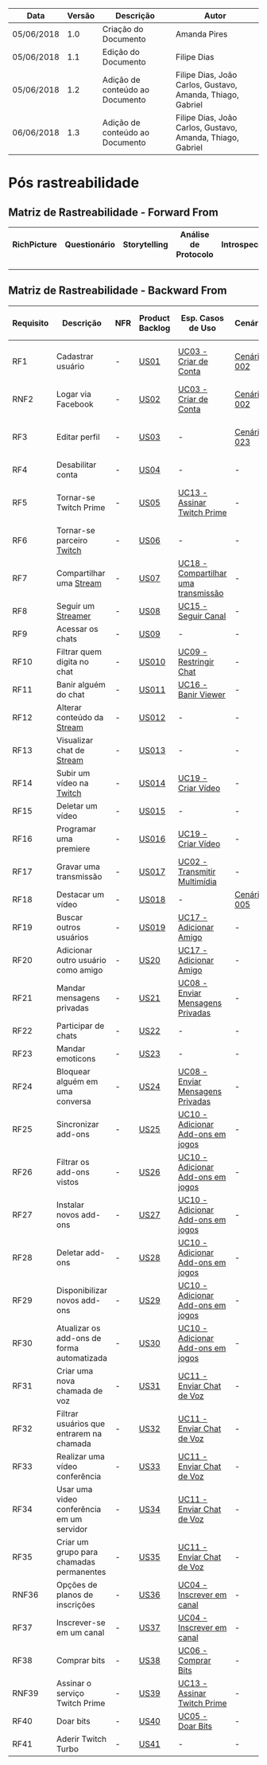|Data|Versão|Descrição|Autor|
|----|------|---------|-----|
|05/06/2018|1.0|Criação do Documento|Amanda Pires|
|05/06/2018|1.1|Edição do Documento|Filipe Dias|
|05/06/2018|1.2|Adição de conteúdo ao Documento|Filipe Dias, João Carlos, Gustavo, Amanda, Thiago, Gabriel|
|06/06/2018|1.3|Adição de conteúdo ao Documento|Filipe Dias, João Carlos, Gustavo, Amanda, Thiago, Gabriel|

# Pós rastreabilidade

## Matriz de Rastreabilidade - Forward From

|RichPicture|Questionário|Storytelling|Análise de Protocolo|Introspecção|First things first|Moscow|Cenário|Especificação de Casos de Uso|Product Backlog|NFR|Artefato de desenho|												
|------|------|------|------|------|------|------|------|------|------|------|-----------|	

______________________

## Matriz de Rastreabilidade - Backward From
|Requisito|Descrição|NFR|Product Backlog|Esp. Casos de Uso|Cenário|Moscow|First Things First|Introspecção|Análise de Protocolo/Observação Participativa|Storytelling|Questionário|RichPicture|Argumentação|Léxico|I*|
|---------|------|------|------|------|------|------|------|------|------|------|------|------|------|------|------|
|RF1|Cadastrar usuário|-|[US01](Product-Backlog)|[UC03 - Criar de Conta](Criação-de-Conta)|[Cenário 002](Cenário-002)|[MoSCoW](MoSCoW)|[First Things First](First-Things-First)|-|-|-|-|-|-|[Criar Conta](Criar-Conta)|[Twitch - Usuário 3.2](Strategic-Dependency)|
|RNF2|Logar via Facebook|-|[US02](Product-Backlog)|[UC03 - Criar de Conta](Criação-de-Conta)|[Cenário 002](Cenário-002)|[MoSCoW](MoSCoW)|-|-|-|-|
|RF3|Editar perfil|-|[US03](Product-Backlog)|-|[Cenário 023](Cenário-023)|[MoSCoW](MoSCoW)|[First Things First](First-Things-First)|-|-|-|-|-|-|-|[Twitch - Usuário 3.2](Strategic-Dependency)
|RF4|Desabilitar conta|-|[US04](Product-Backlog)|-|-|-|-|-|-|-|-|-|-|-|[Usuário 1.3 ](Strategic-Rationale)
|RF5|Tornar-se Twitch Prime|-|[US05](Product-Backlog)|[UC13 - Assinar Twitch Prime](Assinar-Twitch-Prime)|-|-|-|-|[Análise de Protocolo](Híbrido-(Análise-de-Protocolo--&-Observação-Participativa))|-|-|[RichPicture](RichPicture)|[Argumentação](Argumentação)|[Twitch Prime](https://github.com/gabrielziegler3/Requisitos-2018-1/wiki/Twitch-Prime)|[Twitch - Usuário 3.2](Strategic-Dependency)
|RF6|Tornar-se parceiro [Twitch](https://github.com/gabrielziegler3/Requisitos-2018-1/wiki/Twitch)|-|[US06](Product-Backlog)|-|-|-|-|-|-|-|
|RF7|Compartilhar uma [Stream](https://github.com/gabrielziegler3/Requisitos-2018-1/wiki/Stream)|-|[US07](Product-Backlog)|[UC18 - Compartilhar uma transmissão]()|-|-|-|-|-|-|-|[RichPicture](RichPicture)
|RF8|Seguir um [Streamer](https://github.com/gabrielziegler3/Requisitos-2018-1/wiki/Streamer)|-|[US08](Product-Backlog)|[UC15 - Seguir Canal]()|-|-|-|-|-|-|
|RF9|Acessar os chats|-|[US09](Product-Backlog)|-|-|-|-|-|[Análise de Protocolo](Híbrido-(Análise-de-Protocolo--&-Observação-Participativa))|-|
|RF10|Filtrar quem digita no chat|-|[US010](Product-Backlog)|[UC09 - Restringir Chat]()|-|-|-|-|-|-|
|RF11|Banir alguém do chat|-|[US011](Product-Backlog)|[UC16 - Banir Viewer]()|-|-|-|-|-|-|
|RF12|Alterar conteúdo da [Stream](https://github.com/gabrielziegler3/Requisitos-2018-1/wiki/Stream)|-|[US012](Product-Backlog)|-|-|[MoSCoW](MoSCoW)|-|-|-|-|-|
|RF13|Visualizar chat de [Stream](https://github.com/gabrielziegler3/Requisitos-2018-1/wiki/Stream)|-|[US013](Product-Backlog)|-|-|[MoSCoW](MoSCoW)|[First Things First](First-Things-First)|-|[Análise de Protocolo](Híbrido-(Análise-de-Protocolo--&-Observação-Participativa))|-|
|RF14|Subir um vídeo na [Twitch](https://github.com/gabrielziegler3/Requisitos-2018-1/wiki/Twitch)|-|[US014](Product-Backlog)|[UC19 - Criar Vídeo]()|-|-|-|-|-|-|
|RF15|Deletar um vídeo|-|[US015](Product-Backlog)|-|-|-|-|-|-|-|
|RF16|Programar uma premiere|-|[US016](Product-Backlog)|[UC19 - Criar Vídeo]()|-|-|-|-|-|-|-|[RichPicture](RichPicture)
|RF17|Gravar uma transmissão|-|[US017](Product-Backlog)|[UC02 - Transmitir Multimídia]()|-|-|-|-|[Análise de Protocolo](Híbrido-(Análise-de-Protocolo--&-Observação-Participativa))|-|
|RF18|Destacar um vídeo|-|[US018](Product-Backlog)|-|[Cenário 005](Cenário-005)|[MoSCoW](MoSCoW)|-|-|-|-|
|RF19|Buscar outros usuários|-|[US019](Product-Backlog)|[UC17 - Adicionar Amigo]()|-|-|-|-|[Análise de Protocolo](Híbrido-(Análise-de-Protocolo--&-Observação-Participativa))|-|
|RF20|Adicionar outro usuário como amigo|-|[US20](Product-Backlog)|[UC17 - Adicionar Amigo]()|-|-|-|-|[Análise de Protocolo](Híbrido-(Análise-de-Protocolo--&-Observação-Participativa))|-|
|RF21|Mandar mensagens privadas|-|[US21](Product-Backlog)|[UC08 - Enviar Mensagens Privadas]()|-|-|-|-|-|-|
|RF22|Participar de chats|-|[US22](Product-Backlog)|-|-|-|-|-|[Análise de Protocolo](Híbrido-(Análise-de-Protocolo--&-Observação-Participativa))|-|
|RF23|Mandar emoticons|-|[US23](Product-Backlog)|-|-|-|-|-|-|-|
|RF24|Bloquear alguém em uma conversa|-|[US24](Product-Backlog)|[UC08 - Enviar Mensagens Privadas]()|-|-|-|-|-|-|
|RF25|Sincronizar add-ons|-|[US25](Product-Backlog)|[UC10 - Adicionar Add-ons em jogos]()|-|-|-|-|-|-|
|RF26|Filtrar os add-ons vistos|-|[US26](Product-Backlog)|[UC10 - Adicionar Add-ons em jogos]()|-|-|-|-|-|-|
|RF27|Instalar novos add-ons|-|[US27](Product-Backlog)|[UC10 - Adicionar Add-ons em jogos]()|-|-|-|-|-|-|
|RF28|Deletar add-ons|-|[US28](Product-Backlog)|[UC10 - Adicionar Add-ons em jogos]()|-|-|-|-|-|-|
|RF29|Disponibilizar novos add-ons|-|[US29](Product-Backlog)|[UC10 - Adicionar Add-ons em jogos]()|-|-|-|-|-|-|
|RF30|Atualizar os add-ons de forma automatizada|-|[US30](Product-Backlog)|[UC10 - Adicionar Add-ons em jogos]()|-|-|-|-|-|-|
|RF31|Criar uma nova chamada de voz|-|[US31](Product-Backlog)|[UC11 - Enviar Chat de Voz]()|-|-|-|-|-|-|
|RF32|Filtrar usuários que entrarem na chamada|-|[US32](Product-Backlog)|[UC11 - Enviar Chat de Voz]()|-|-|-|-|-|-|
|RF33|Realizar uma vídeo conferência|-|[US33](Product-Backlog)|[UC11 - Enviar Chat de Voz]()|-|-|-|-|-|-|
|RF34|Usar uma video conferência em um servidor|-|[US34](Product-Backlog)|[UC11 - Enviar Chat de Voz]()|-|-|-|-|-|-|
|RF35|Criar um grupo para chamadas permanentes|-|[US35](Product-Backlog)|[UC11 - Enviar Chat de Voz]()|-|-|-|-|-|-|
|RNF36|Opções de planos de inscrições|-|[US36](Product-Backlog)|[UC04 - Inscrever em canal]()|-|-|-|-|-|-|
|RF37|Inscrever-se em um canal|-|[US37](Product-Backlog)|[UC04 - Inscrever em canal]()|-|-|-|-|[Análise de Protocolo](Híbrido-(Análise-de-Protocolo--&-Observação-Participativa))|-|-|[RichPicture](RichPicture)
|RF38|Comprar bits|-|[US38](Product-Backlog)|[UC06 - Comprar Bits]()|-|-|-|-|-|-|-|[RichPicture](RichPicture)
|RNF39|Assinar o serviço Twitch Prime|-|[US39](Product-Backlog)|[UC13 - Assinar Twitch Prime]()|-|-|-|-|[Análise de Protocolo](Híbrido-(Análise-de-Protocolo--&-Observação-Participativa))|-|-|[RichPicture](RichPicture)
|RF40|Doar bits|-|[US40](Product-Backlog)|[UC05 - Doar Bits]()|-|-|-|-|-|-|-|[RichPicture](RichPicture)
|RF41|Aderir Twitch Turbo|-|[US41](Product-Backlog)|-|-|-|-|-|-|-|

